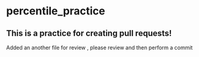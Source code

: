 # percentile_practice
## This is a practice for creating pull requests!
Added an another file for review , please review and then perform a commit 
